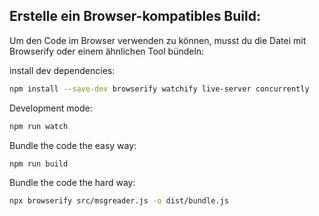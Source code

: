 

## Erstelle ein Browser-kompatibles Build:
Um den Code im Browser verwenden zu können, musst du die Datei mit Browserify oder einem ähnlichen Tool bündeln:

install dev dependencies:
```bash
npm install --save-dev browserify watchify live-server concurrently
```

Development mode:
```bash
npm run watch
```

Bundle the code the easy way:
```bash
npm run build
```

Bundle the code the hard way:
```bash
npx browserify src/msgreader.js -o dist/bundle.js
```